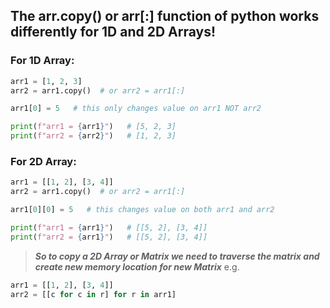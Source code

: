 ## The arr.copy() or arr[:] function of python works differently for 1D and 2D Arrays!

### For 1D Array:
```python
arr1 = [1, 2, 3]
arr2 = arr1.copy()  # or arr2 = arr1[:]

arr1[0] = 5   # this only changes value on arr1 NOT arr2

print(f"arr1 = {arr1}")   # [5, 2, 3]
print(f"arr2 = {arr2}")   # [1, 2, 3]
```

### For 2D Array:
```python
arr1 = [[1, 2], [3, 4]]
arr2 = arr1.copy()  # or arr2 = arr1[:]

arr1[0][0] = 5   # this changes value on both arr1 and arr2

print(f"arr1 = {arr1}")   # [[5, 2], [3, 4]]
print(f"arr2 = {arr1}")   # [[5, 2], [3, 4]]
```

> ***So to copy a 2D Array or Matrix we need to traverse the matrix and create new memory location for new Matrix*** 
 e.g. 
```python
arr1 = [[1, 2], [3, 4]]
arr2 = [[c for c in r] for r in arr1]
```
